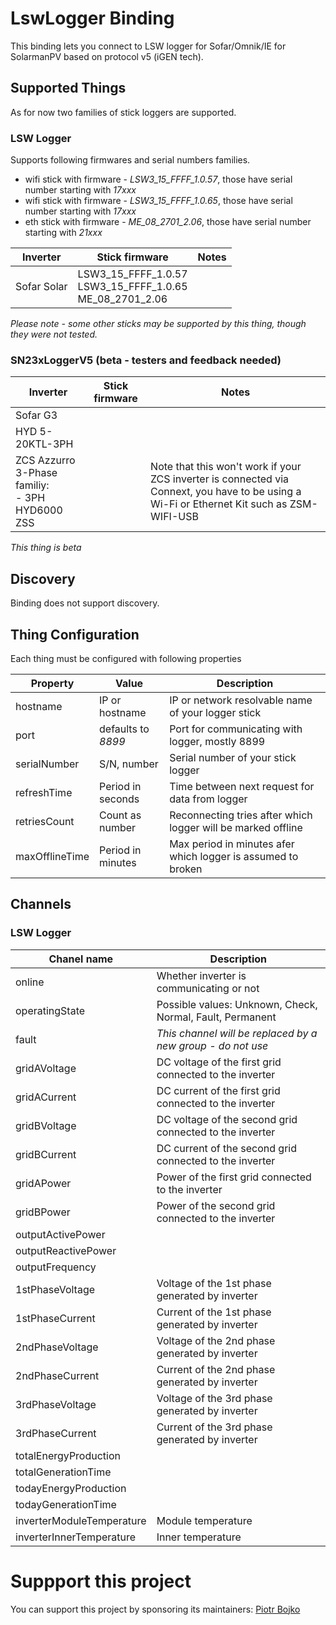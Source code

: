 # LswLogger Binding

This binding lets you connect to LSW logger for Sofar/Omnik/IE for SolarmanPV based on protocol v5 (iGEN tech).

## Supported Things

As for now two families of stick loggers are supported.

### LSW Logger

Supports following firmwares and serial numbers families.
- wifi stick with firmware - *LSW3_15_FFFF_1.0.57*, those have serial number starting with *17xxx*
- wifi stick with firmware - *LSW3_15_FFFF_1.0.65*, those have serial number starting with *17xxx*
- eth stick with firmware - *ME_08_2701_2.06*, those have serial number starting with *21xxx*

| Inverter | Stick firmware | Notes |
|----------|----------------|-------|
| Sofar Solar | LSW3_15_FFFF_1.0.57 <br/> LSW3_15_FFFF_1.0.65 <br/> ME_08_2701_2.06|  |

_Please note - some other sticks may be supported by this thing, though they were not tested._

### SN23xLoggerV5 (beta - testers and feedback needed)

| Inverter | Stick firmware | Notes |
|----------|----------------|-------|
| Sofar G3 | | |
| HYD 5-20KTL-3PH | | |
| ZCS Azzurro 3-Phase familiy:<br/> - 3PH HYD6000 ZSS | | Note that this won't work if your ZCS inverter is connected via Connext, you have to be using a Wi-Fi or Ethernet Kit such as ZSM-WIFI-USB |

_This thing is beta_

## Discovery

Binding does not support discovery.

## Thing Configuration

Each thing must be configured with following properties

| Property       | Value              | Description                                                  |
|----------------|--------------------|--------------------------------------------------------------|
| hostname       | IP or hostname     | IP or network resolvable name of your logger stick           |
| port           | defaults to *8899* | Port for communicating with logger, mostly 8899              |
| serialNumber   | S/N, number        | Serial number of your stick logger                           |
| refreshTime    | Period in seconds  | Time between next request for data from logger               |
| retriesCount   | Count as number    | Reconnecting tries after which logger will be marked offline |
| maxOfflineTime | Period in minutes  | Max period in minutes afer which logger is assumed to broken |

## Channels

### LSW Logger

| Chanel name | Description |
|-------------|-------------|
| online | Whether inverter is communicating or not |
| operatingState | Possible values: Unknown, Check, Normal, Fault, Permanent | 
| fault | _This channel will be replaced by a new group - do not use_ |
| gridAVoltage        | DC voltage of the first grid connected to the inverter         |
| gridACurrent        | DC current of the first grid connected to the inverter         |
| gridBVoltage        | DC voltage of the second grid connected to the inverter        |
| gridBCurrent        | DC current of the second grid connected to the inverter        |
| gridAPower          | Power of the first grid connected to the inverter              |
| gridBPower          | Power of the second grid connected to the inverter             |
| outputActivePower   |                                                                 |
| outputReactivePower |                                                                 |
| outputFrequency     |                                                                 |
| 1stPhaseVoltage     | Voltage of the 1st phase generated by inverter                  |
| 1stPhaseCurrent     | Current of the 1st phase generated by inverter                  |
| 2ndPhaseVoltage     | Voltage of the 2nd phase generated by inverter                  |
| 2ndPhaseCurrent     | Current of the 2nd phase generated by inverter                  |
| 3rdPhaseVoltage     | Voltage of the 3rd phase generated by inverter                  |
| 3rdPhaseCurrent     | Current of the 3rd phase generated by inverter                  |
| totalEnergyProduction     |                                                                 |
| totalGenerationTime       |                                                                 |
| todayEnergyProduction     |                                                                 |
| todayGenerationTime       |                                                                 |
| inverterModuleTemperature | Module temperature                                             |
| inverterInnerTemperature  | Inner temperature                                              |

# Suppport this project

You can support this project by sponsoring its maintainers:
[Piotr Bojko](https://github.com/sponsors/ptrbojko?frequency=one-time)